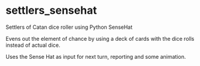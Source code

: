 # settlers_sensehat
Settlers of Catan dice roller using Python SenseHat

Evens out the element of chance by using a deck of cards with the 
dice rolls instead of actual dice.

Uses the Sense Hat as input for next turn, reporting and some animation.
